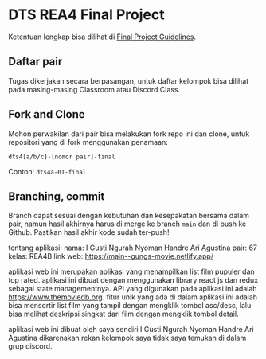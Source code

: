 # DTS REA4 Final Project

Ketentuan lengkap bisa dilihat di [Final Project Guidelines](https://docs.google.com/document/d/122KyWNQ4xxU4aFwWbM4vIfH7LM4AH2CZEZa3YsEHjCk).

## Daftar pair

Tugas dikerjakan secara berpasangan, untuk daftar kelompok bisa dilihat pada masing-masing Classroom atau Discord Class.

## Fork and Clone

Mohon perwakilan dari pair bisa melakukan fork repo ini dan clone, untuk repositori yang di fork menggunakan penamaan:

`dts4[a/b/c]-[nomor pair]-final`

Contoh: `dts4a-01-final`

## Branching, commit

Branch dapat sesuai dengan kebutuhan dan kesepakatan bersama dalam pair, namun hasil akhirnya harus di merge ke branch `main` dan di push ke Github. Pastikan hasil akhir kode sudah ter-push!

tentang aplikasi:
nama: I Gusti Ngurah Nyoman Handre Ari Agustina
pair: 67
kelas: REA4B
link web: https://main--gungs-movie.netlify.app/

aplikasi web ini merupakan aplikasi yang menampilkan list film pupuler dan top rated. aplikasi ini dibuat dengan menggunakan library react js dan redux sebagai state managementnya. API yang digunakan pada aplikasi ini adalah https://www.themoviedb.org. fitur unik yang ada di dalam aplikasi ini adalah bisa mensortir list film yang tampil dengan mengklik tombol asc/desc, lalu bisa melihat deskripsi singkat dari film dengan mengklik tombol detail.

aplikasi web ini dibuat oleh saya sendiri I Gusti Ngurah Nyoman Handre Ari Agustina dikarenakan rekan kelompok saya tidak saya temukan di dalam grup discord.
